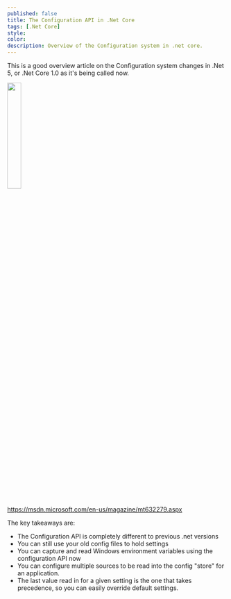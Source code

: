 ```yaml
---
published: false
title: The Configuration API in .Net Core
tags: [.Net Core]
style: 
color: 
description: Overview of the Configuration system in .net core.
---
```

This is a good overview article on the Configuration system changes in .Net 5, or .Net Core 1.0 as it's being called now.

<a href="https://msdn.microsoft.com/en-us/magazine/mt632279.aspx"><img width="25%" src="https://msdn.microsoft.com/dynimg/IC842630.png" /><br/>https://msdn.microsoft.com/en-us/magazine/mt632279.aspx</a>

The key takeaways are:

* The Configuration API is completely different to previous .net versions
* You can still use your old config files to hold settings
* You can capture and read Windows environment variables using the configuration API now
* You can configure multiple sources to be read into the config "store" for an application. 
* The last value read in for a given setting is the one that takes precedence, so you can easily override default settings.
